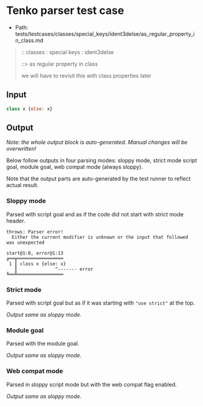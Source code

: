 # Tenko parser test case

- Path: tests/testcases/classes/special_keys/ident3delse/as_regular_property_in_class.md

> :: classes : special keys : ident3delse
>
> ::> as regular property in class
>
> we will have to revisit this with class properties later

## Input

`````js
class x {else: x}
`````

## Output

_Note: the whole output block is auto-generated. Manual changes will be overwritten!_

Below follow outputs in four parsing modes: sloppy mode, strict mode script goal, module goal, web compat mode (always sloppy).

Note that the output parts are auto-generated by the test runner to reflect actual result.

### Sloppy mode

Parsed with script goal and as if the code did not start with strict mode header.

`````
throws: Parser error!
  Either the current modifier is unknown or the input that followed was unexpected

start@1:0, error@1:13
╔══╦═════════════════
 1 ║ class x {else: x}
   ║              ^------- error
╚══╩═════════════════

`````

### Strict mode

Parsed with script goal but as if it was starting with `"use strict"` at the top.

_Output same as sloppy mode._

### Module goal

Parsed with the module goal.

_Output same as sloppy mode._

### Web compat mode

Parsed in sloppy script mode but with the web compat flag enabled.

_Output same as sloppy mode._
